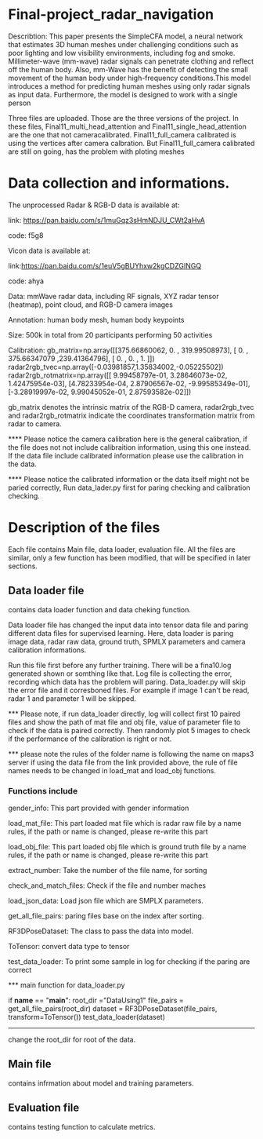 # Final-project_radar_navigation
Describtion: This paper presents the SimpleCFA model, a neural network that estimates 3D human meshes under challenging conditions such as poor lighting and low visibility environments, including fog and smoke. Millimeter-wave (mm-wave) radar signals can
penetrate clothing and reflect off the human body. Also, mm-Wave has the benefit of
detecting the small movement of the human body under high-frequency conditions.This
model introduces a method for predicting human meshes using only radar signals as
input data. Furthermore, the model is designed to work with a single person

Three files are uploaded. Those are the three versions of the project. In these files, Final11_multi_head_attention and Final11_single_head_attention are the one that not cameracalibrated. Final11_full_camera calibrated is using the vertices after camera calbration. But Final11_full_camera calibrated are still on going, has the problem with ploting meshes

# Data collection and informations.
The unprocessed Radar & RGB-D data is available at: 

link: https://pan.baidu.com/s/1muGqz3sHmNDJU_CWt2aHvA 

code: f5g8

Vicon data is available at: 

link:https://pan.baidu.com/s/1euV5gBUYhxw2kgCDZGINGQ 

code: ahya

Data: mmWave radar data, including RF signals, XYZ radar tensor (heatmap), point cloud, and RGB-D camera images

Annotation: human body mesh, human body keypoints

Size: 500k in total from 20 participants performing 50 activities

Calibration:
gb_matrix=np.array([[375.66860062,   0.      ,   319.99508973], [  0.    ,     375.66347079 ,239.41364796], [  0.     ,      0.      ,     1.        ]])
radar2rgb_tvec=np.array([-0.03981857,1.35834002,-0.05225502])
radar2rgb_rotmatrix=np.array([[ 9.99458797e-01,  3.28646073e-02,  1.42475954e-03], [4.78233954e-04,  2.87906567e-02, -9.99585349e-01], [-3.28919997e-02,  9.99045052e-01,  2.87593582e-02]])

gb_matrix denotes the intrinsic matrix of the RGB-D camera, radar2rgb_tvec and radar2rgb_rotmatrix indicate the coordinates transformation matrix from radar to camera.

**** Please notice the camera calibration here is the general calibration, if the file does not not include calibraition information, using this one instead. If the data file include calibrated information please use the calibration in the data.

**** Please notice the calibrated information or the data itself might not be paried correctly, Run data_lader.py first for paring checking and calibration checking. 

# Description of the files
  Each file contains Main file, data loader, evaluation file. All the files are similar, only a few function has been modified, that will be specified in later sections.
  
## Data loader file 
contains data loader function and data cheking function.   

Data loader file has changed the input data into tensor data file and paring different data files for supervised learning. Here, data loader is paring image data, radar raw data, ground truth, SPMLX parameters and camera calibration informations. 

Run this file first before any further training. There will be a fina10.log generated shown or somthing like that. Log file is collecting the error, recording which data has the problem will paring. Data_loader.py will skip the error file and it corresboned files. For example if image 1 can't be read, radar 1 and parameter 1 will be skipped. 

*** Please note, if run data_loader directly, log will collect first 10 paired files and show the path of mat file and obj file, value of parameter file to check if the data is paired correctly. Then randomly plot 5 images to check if the performance of the calibration is right or not. 

*** please note the rules of the folder name is following the name on maps3 server if using the data file from the link provided above, the rule of file names needs to be changed in load_mat and load_obj functions.
### Functions include
  gender_info: This part provided with gender information

  load_mat_file: This part loaded mat file which is radar raw file by a name rules, if the path or name is changed, please re-write this part

  load_obj_file: This part loaded obj file which is ground truth file by a name rules, if the path or name is changed, please re-write this part

  extract_number: Take the number of the file name, for sorting

  check_and_match_files: Check if the file and number maches

  load_json_data: Load json file which are SMPLX parameters.

  get_all_file_pairs: paring files base on the index after sorting.

  RF3DPoseDataset: The class to pass the data into model.

  ToTensor: convert data type to tensor

  test_data_loader: To print some sample in log for checking if the paring are correct

  *** main function for data_loader.py
  
  if __name__ == "__main__":
    root_dir ="DataUsing1"
    file_pairs = get_all_file_pairs(root_dir)
    dataset = RF3DPoseDataset(file_pairs, transform=ToTensor())
    test_data_loader(dataset)
    
  ***
  change the root_dir for root of the data.
## Main file 
  contains infrmation about model and training parameters.  
  
## Evaluation file 
  contains testing function to calculate metrics. 

